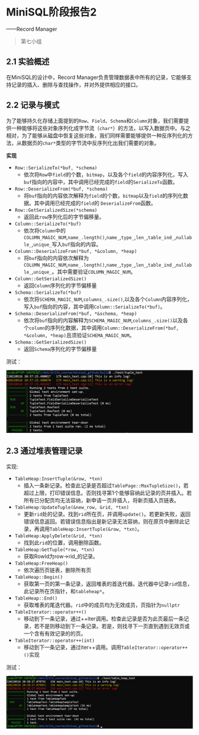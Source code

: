 # MiniSQL阶段报告2

——Record Manager

> 第七小组

## 2.1 实验概述

在MiniSQL的设计中，Record Manager负责管理数据表中所有的记录，它能够支持记录的插入、删除与查找操作，并对外提供相应的接口。

## 2.2 记录与模式

为了能够持久化存储上面提到的`Row`、`Field`、`Schema`和`Column`对象，我们需要提供一种能够将这些对象序列化成字节流（`char*`）的方法，以写入数据页中。与之相对，为了能够从磁盘中恢复这些对象，我们同样需要能够提供一种反序列化的方法，从数据页的`char*`类型的字节流中反序列化出我们需要的对象。

**实现**

- `Row::SerializeTo(*buf, *schema)`
  - 依次将`Row`中`field`的个数，`bitmap`，以及各个`field`的内容序列化，写入`buf`指向的内容中，其中调用已经完成的`field`的`SerializeTo`函数。
- `Row::DeserializeFrom(*buf, *schema)`
  - 将`buf`指向的内容依次解释为`field`的个数，`bitmap`以及`field`的序列化数据。其中调用已经完成的`field`的 `DeserializeFrom`函数。
- `Row::GetSerializedSize(*schema)`
  - 返回此`row`序列化后的字节偏移量。
- `Column::SerializeTo(*buf)`
  - 依次将`Column`中的`COLUMN_MAGIC_NUM`,`name_.length()`,`name_`,`type_`,`len_`,`table_ind_`,`nullable_`,`unique_`写入`buf`指向的内容。
- `Column::DeserializeFrom(*buf, *&column, *heap)`
  - 将`buf`指向的内容依次解释为`COLUMN_MAGIC_NUM`,`name_.length()`,`name_`,`type_`,`len_`,`table_ind_`,`nullable_`,`unique_`。其中需要验证`COLUMN_MAGIC_NUM`。
- `Column::GetSerializedSize()`
  - 返回`Column`序列化的字节偏移量
- `Schema::SerializeTo(*buf)`
  - 依次将`SCHEMA_MAGIC_NUM`,`columns_.size()`,以及各个`Column`内容序列化，写入`buf`指向的内容，其中调用`Column::SerializeTo(*buf)`。
- `Schema::DeserializeFrom(*buf, *&schema, *heap)`
  - 依次将`buf`指向的内容解释为`SCHEMA_MAGIC_NUM`,`columns_.size()`以及各个`column`的序列化数据，其中调用`Column::DeserializeFrom(*buf, *&column, *heap)`且须验证`SCHEMA_MAGIC_NUM`。
- `Schema::GetSerializedSize()`
  - 返回`Schema`序列化的字节偏移量

测试：

![tuple_test](tuple_test.png)

## 2.3 通过堆表管理记录
实现:

- `TableHeap:InsertTuple(&row, *txn)`
  - 插入一条新记录。检查此记录是否超过`TablePage::MaxTupleSize()`，若超过上限，打印错误信息。否则找寻第1个能够容纳此记录的页并插入。若所有已分配页均无法容纳，新申请一页并插入，将新页插入页链表。
- `TableHeap:UpdateTuple(&new_row, &rid, *txn)`
  - 更新`rid`处的记录。找到`rid`所在页，并调用`update()`。若更新失败，返回错误信息返回。若错误信息指出是新记录无法容纳，则在原页中删除此记录，再调用`TableHeap:InsertTuple(&row, *txn)`。
- `TableHeap:ApplyDelete(&rid, *txn)`
  - 找到此`rid`的位置，调用删除函数。
- `TableHeap:GetTuple(*row, *txn)`
  - 获取RowId为row->rid_的记录。
- `TableHeap:FreeHeap()`
  - 依次遍历页链表，删除所有页
- `TableHeap::Begin()`
  - 获取第一页的第一条记录，返回堆表的首迭代器。迭代器中记录`rid`信息，此记录所在页指针，和`tableheap*`。
- `TableHeap::End()`
  - 获取堆表的尾迭代器。`rid`中的成员均为无效成员，页指针为`nullptr`
- `TableIterator::operator++()`
  - 移动到下一条记录，通过++iter调用。检查此记录是否为此页最后一条记录，若不是则移动到下一条记录。若是，则找寻下一页直到遇到无效页或一个含有有效记录的的页。
- `TableIterator::operator++(int)`
  - 移动到下一条记录，通过iter++调用。调用`TableIterator::operator++()`实现


测试：

![table_heap_test](table_heap_test.png)

